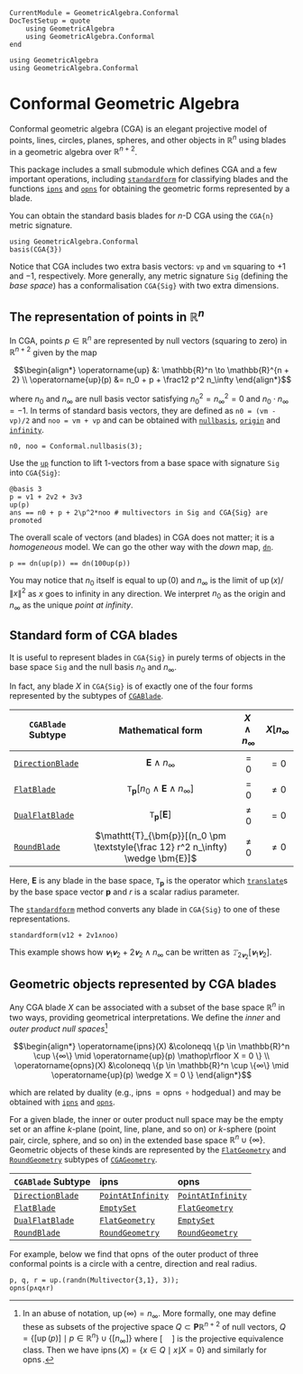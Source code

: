 ```@meta
CurrentModule = GeometricAlgebra.Conformal
DocTestSetup = quote
	using GeometricAlgebra
	using GeometricAlgebra.Conformal
end
```

```@setup cga
using GeometricAlgebra
using GeometricAlgebra.Conformal
```

# Conformal Geometric Algebra


Conformal geometric algebra (CGA) is an elegant projective model of points, lines, circles, planes, spheres, and other objects in $\mathbb{R}^n$ using blades in a geometric algebra over $\mathbb{R}^{n + 2}$.

This package includes a small submodule which defines CGA and a few important operations, including [`standardform`](@ref) for classifying blades and the functions [`ipns`](@ref) and [`opns`](@ref) for obtaining the geometric forms represented by a blade.

You can obtain the standard basis blades for $n$-D CGA using the `CGA{n}` metric signature.
```@repl cga
using GeometricAlgebra.Conformal
basis(CGA{3})
```
Notice that CGA includes two extra basis vectors: `vp` and `vm` squaring to $+1$ and $-1$, respectively.
More generally, any metric signature `Sig` (defining the _base space_) has a conformalisation `CGA{Sig}` with two extra dimensions.

## The representation of points in $\mathbb{R}^n$

In CGA, points $p \in \mathbb{R}^n$ are represented by null vectors (squaring to zero) in $\mathbb{R}^{n + 2}$ given by the map
```math
\begin{align*}
\operatorname{up} &: \mathbb{R}^n \to \mathbb{R}^{n + 2} \\
\operatorname{up}(p) &= n_0 + p + \frac12 p^2 n_\infty
\end{align*}
```
where $n_0$ and $n_\infty$ are null basis vector satisfying $n_0^2 = n_\infty^2 = 0$ and $n_0 \cdot n_\infty = -1$.
In terms of standard basis vectors, they are defined as `n0 = (vm - vp)/2` and `noo = vm + vp` and can be obtained with [`nullbasis`](@ref), [`origin`](@ref) and [`infinity`](@ref).
```@repl cga
n0, noo = Conformal.nullbasis(3);
```

Use the [`up`](@ref) function to lift $1$-vectors from a base space with signature `Sig` into `CGA{Sig}`:
```@repl cga
@basis 3
p = v1 + 2v2 + 3v3
up(p)
ans == n0 + p + 2\p^2*noo # multivectors in Sig and CGA{Sig} are promoted
```
The overall scale of vectors (and blades) in CGA does not matter; it is a _homogeneous_ model.
We can go the other way with the _down_ map, [`dn`](@ref).
```@repl cga
p == dn(up(p)) == dn(100up(p))
```
You may notice that $n_0$ itself is equal to $\operatorname{up}(0)$ and $n_\infty$ is the limit of $\operatorname{up}(x)/\|x\|^2$ as $x$ goes to infinity in any direction.
We interpret $n_0$ as the origin and $n_∞$ as the unique _point at infinity_.

## Standard form of CGA blades

It is useful to represent blades in `CGA{Sig}` in purely terms of objects in the base space `Sig` and the null basis $n_0$ and $n_∞$.

In fact, any blade $X$ in `CGA{Sig}` is of exactly one of the four forms represented by the subtypes of [`CGABlade`](@ref).

| `CGABlade` Subtype | Mathematical form | $X \wedge n_\infty$ | $X \lfloor n_\infty$ |
|---------|:----:|:-------------------:|:--------------------:|
| [`DirectionBlade`](@ref) | $\bm{E} \wedge n_\infty$ | $=0$ | $=0$ |
| [`FlatBlade`](@ref) | $\mathtt{T}_{\bm{p}}[n_0 \wedge \bm{E} \wedge n_\infty]$ | $=0$ | $\ne0$ |
| [`DualFlatBlade`](@ref) | $\mathtt{T}_{\bm{p}}[\bm{E}]$ | $\ne0$ | $=0$ |
| [`RoundBlade`](@ref) | $\mathtt{T}_{\bm{p}}[(n_0 \pm \textstyle{\frac 12} r^2 n_\infty) \wedge \bm{E}]$ | $\ne0$ | $\ne0$ |

Here, $\bm{E}$ is any blade in the base space, $\mathtt{T}_{\bm{p}}$ is the operator which [`translate`](@ref)s by the base space vector $\bm{p}$ and $r$ is a scalar radius parameter.

The [`standardform`](@ref) method converts any blade in `CGA{Sig}` to one of these representations.
```@repl cga
standardform(v12 + 2v1∧noo)
```
This example shows how $𝐯_1𝐯_2 + 2𝐯_2∧n_∞$ can be written as $𝚃_{2𝐯_2}[𝐯_1𝐯_2]$.

## Geometric objects represented by CGA blades

Any CGA blade $X$ can be associated with a subset of the base space $\mathbb{R}^n$ in two ways, providing geometrical interpretations.
We define the _inner_ and _outer product null spaces_[^1]
```math
\begin{align*}
\operatorname{ipns}(X) &\coloneqq \{p \in \mathbb{R}^n \cup \{∞\} \mid \operatorname{up}(p) \mathop\rfloor X = 0 \} \\
\operatorname{opns}(X) &\coloneqq \{p \in \mathbb{R}^n \cup \{∞\} \mid \operatorname{up}(p) \wedge X = 0 \}
\end{align*}
```
which are related by duality (e.g., $\operatorname{ipns} = \operatorname{opns} \circ \operatorname{hodgedual}$) and may be obtained with [`ipns`](@ref) and [`opns`](@ref).

[^1]:
	In an abuse of notation, $\operatorname{up}(∞) = n_∞$.
	More formally, one may define these as subsets of the projective space $Q \subset \mathbf{P}\mathbb{R}^{n + 2}$ of null vectors, $Q = \{[\operatorname{up}(p)] \mid p \in \mathbb{R}^n\} \cup \{[n_\infty]\}$
	where $[\quad]$ is the projective equivalence class.
	Then we have $\operatorname{ipns}(X) = \{x \in Q \mid x \mathop\rfloor X = 0\}$ and similarly for $\operatorname{opns}$.

For a given blade, the inner or outer product null space may be the empty set or an affine $k$-plane (point, line, plane, and so on) or $k$-sphere (point pair, circle, sphere, and so on) in the extended base space $\mathbb{R}^n \cup \{∞\}$.
Geometric objects of these kinds are represented by the [`FlatGeometry`](@ref) and [`RoundGeometry`](@ref) subtypes of [`CGAGeometry`](@ref).


| `CGABlade` Subtype | $\operatorname{ipns}$ | $\operatorname{opns}$ |
|--------------------|:----------------------|:----------------------|
| [`DirectionBlade`](@ref) | [`PointAtInfinity`](@ref) | [`PointAtInfinity`](@ref) |
| [`FlatBlade`](@ref) | [`EmptySet`](@ref) | [`FlatGeometry`](@ref) |
| [`DualFlatBlade`](@ref) | [`FlatGeometry`](@ref) | [`EmptySet`](@ref) |
| [`RoundBlade`](@ref) | [`RoundGeometry`](@ref) | [`RoundGeometry`](@ref) |


For example, below we find that $\operatorname{opns}$ of the outer product of three conformal points is a circle with a centre, direction and real radius.
```@repl cga
p, q, r = up.(randn(Multivector{3,1}, 3));
opns(p∧q∧r)
```
